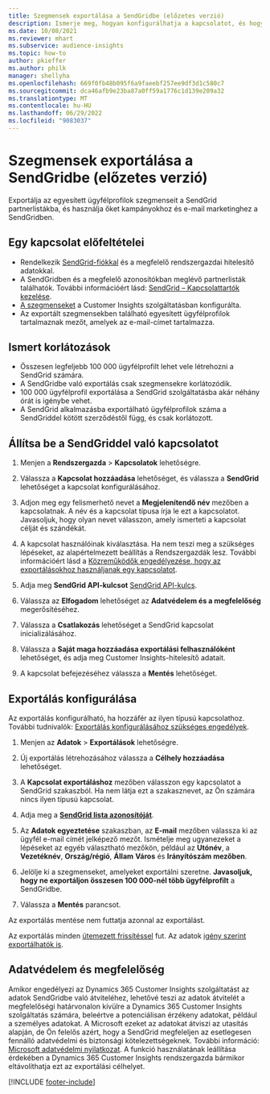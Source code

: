 ```yaml
---
title: Szegmensek exportálása a SendGridbe (előzetes verzió)
description: Ismerje meg, hogyan konfigurálhatja a kapcsolatot, és hogyan exportálhatja a SendGridbe.
ms.date: 10/08/2021
ms.reviewer: mhart
ms.subservice: audience-insights
ms.topic: how-to
author: pkieffer
ms.author: philk
manager: shellyha
ms.openlocfilehash: 669f0fb48b095f6a9faeebf257ee9df3d1c580c7
ms.sourcegitcommit: dca46afb9e23ba87a0ff59a1776c1d139e209a32
ms.translationtype: MT
ms.contentlocale: hu-HU
ms.lasthandoff: 06/29/2022
ms.locfileid: "9083037"
---
```

# <a name="export-segments-to-sendgrid-preview"></a>Szegmensek exportálása a SendGridbe (előzetes verzió)

Exportálja az egyesített ügyfélprofilok szegmenseit a SendGrid partnerlistákba, és használja őket kampányokhoz és e-mail marketinghez a SendGridben. 

## <a name="prerequisites-for-a-connection"></a>Egy kapcsolat előfeltételei

-   Rendelkezik [SendGrid-fiókkal](https://sendgrid.com/) és a megfelelő rendszergazdai hitelesítő adatokkal.
-   A SendGridben és a megfelelő azonosítókban meglévő partnerlisták találhatók. További információért lásd: [SendGrid – Kapcsolattartók kezelése](https://sendgrid.com/docs/ui/managing-contacts/create-and-manage-contacts/#manage-contacts).
-   [A szegmenseket](segments.md) a Customer Insights szolgáltatásban konfigurálta.
-   Az exportált szegmensekben található egyesített ügyfélprofilok tartalmaznak mezőt, amelyek az e-mail-címet tartalmazza.

## <a name="known-limitations"></a>Ismert korlátozások

- Összesen legfeljebb 100 000 ügyfélprofilt lehet vele létrehozni a SendGrid számára.
- A SendGridbe való exportálás csak szegmensekre korlátozódik.
- 100 000 ügyfélprofil exportálása a SendGrid szolgáltatásba akár néhány órát is igénybe vehet. 
- A SendGrid alkalmazásba exportálható ügyfélprofilok száma a SendGriddel kötött szerződéstől függ, és csak korlátozott.

## <a name="set-up-connection-to-sendgrid"></a>Állítsa be a SendGriddel való kapcsolatot

1. Menjen a **Rendszergazda** > **Kapcsolatok** lehetőségre.

1. Válassza a **Kapcsolat hozzáadása** lehetőséget, és válassza a **SendGrid** lehetőséget a kapcsolat konfigurálásához.

1. Adjon meg egy felismerhető nevet a **Megjelenítendő név** mezőben a kapcsolatnak. A név és a kapcsolat típusa írja le ezt a kapcsolatot. Javasoljuk, hogy olyan nevet válasszon, amely ismerteti a kapcsolat célját és szándékát.

1. A kapcsolat használóinak kiválasztása. Ha nem teszi meg a szükséges lépéseket, az alapértelmezett beállítás a Rendszergazdák lesz. További információért lásd a [Közreműködők engedélyezése, hogy az exportálásokhoz használjanak egy kapcsolatot](connections.md#allow-contributors-to-use-a-connection-for-exports).

1. Adja meg **SendGrid API-kulcsot** [SendGrid API-kulcs](https://sendgrid.com/docs/ui/account-and-settings/api-keys/).

1. Válassza az **Elfogadom** lehetőséget az **Adatvédelem és a megfelelőség** megerősítéséhez.

1. Válassza a **Csatlakozás** lehetőséget a SendGrid kapcsolat inicializálásához.

1. Válassza a **Saját maga hozzáadása exportálási felhasználóként** lehetőséget, és adja meg Customer Insights-hitelesítő adatait.

1. A kapcsolat befejezéséhez válassza a **Mentés** lehetőséget.

## <a name="configure-an-export"></a>Exportálás konfigurálása

Az exportálás konfigurálható, ha hozzáfér az ilyen típusú kapcsolathoz. További tudnivalók: [Exportálás konfigurálásához szükséges engedélyek](export-destinations.md#set-up-a-new-export).

1. Menjen az **Adatok** > **Exportálások** lehetőségre.

1. Új exportálás létrehozásához válassza a **Célhely hozzáadása** lehetőséget.

1. A **Kapcsolat exportáláshoz** mezőben válasszon egy kapcsolatot a SendGrid szakaszból. Ha nem látja ezt a szakasznevet, az Ön számára nincs ilyen típusú kapcsolat.

1. Adja meg a **[SendGrid lista azonosítóját](https://sendgrid.com/docs/ui/managing-contacts/create-and-manage-contacts/#manage-contacts)**.

1. Az **Adatok egyeztetése** szakaszban, az **E-mail** mezőben válassza ki az ügyfél e-mail címét jelképező mezőt. Ismételje meg ugyanezeket a lépéseket az egyéb választható mezőkön, például az **Utónév**, a **Vezetéknév**, **Ország/régió**, **Állam** **Város** és **Irányítószám mezőben**.

1. Jelölje ki a szegmenseket, amelyeket exportálni szeretne. **Javasoljuk, hogy ne exportáljon összesen 100 000-nél több ügyfélprofilt** a SendGridbe. 

1. Válassza a **Mentés** parancsot.

Az exportálás mentése nem futtatja azonnal az exportálást.

Az exportálás minden [ütemezett frissítéssel](system.md#schedule-tab) fut. Az adatok [igény szerint exportálhatók is](export-destinations.md#run-exports-on-demand). 

## <a name="data-privacy-and-compliance"></a>Adatvédelem és megfelelőség

Amikor engedélyezi az Dynamics 365 Customer Insights szolgáltatást az adatok SendGridbe való átviteléhez, lehetővé teszi az adatok átvitelét a megfelelőségi határvonalon kívülre a Dynamics 365 Customer Insights szolgáltatás számára, beleértve a potenciálisan érzékeny adatokat, például a személyes adatokat. A Microsoft ezeket az adatokat átviszi az utasítás alapján, de Ön felelős azért, hogy a SendGrid megfeleljen az esetlegesen fennálló adatvédelmi és biztonsági kötelezettségeknek. További információ: [Microsoft adatvédelmi nyilatkozat](https://go.microsoft.com/fwlink/?linkid=396732).
A funkció használatának leállítása érdekében a Dynamics 365 Customer Insights rendszergazda bármikor eltávolíthatja ezt az exportálási célhelyet.


[!INCLUDE [footer-include](includes/footer-banner.md)]
